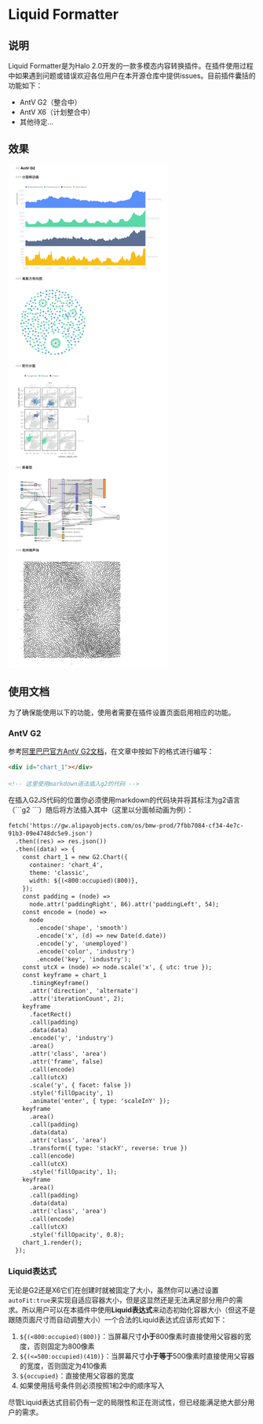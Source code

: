 # Liquid Formatter
## 说明
Liquid Formatter是为Halo 2.0开发的一款多模态内容转换插件。在插件使用过程中如果遇到问题或错误欢迎各位用户在本开源仓库中提供issues。目前插件囊括的功能如下：
- AntV G2（整合中）
- AntV X6（计划整合中）
- 其他待定...

## 效果
![before](images/Example.png)

## 使用文档
为了确保能使用以下的功能，使用者需要在插件设置页面启用相应的功能。

### AntV G2
参考[阿里巴巴官方AntV G2文档](https://g2.antv.antgroup.com/examples#geo-geo)，在文章中按如下的格式进行编写：

```html
<div id="chart_1"></div>

<!-- 这里使用markdown语法插入g2的代码 -->
```

在插入G2JS代码的位置你必须使用markdown的代码块并将其标注为g2语言（\`\`\`g2 \`\`\`）随后将方法插入其中（这里以分面帧动画为例）：

```g2
fetch('https://gw.alipayobjects.com/os/bmw-prod/7fbb7084-cf34-4e7c-91b3-09e4748dc5e9.json')
  .then((res) => res.json())
  .then((data) => {
    const chart_1 = new G2.Chart({
      container: 'chart_4',
      theme: 'classic',
      width: ${(<800:occupied)(800)},
    });
    const padding = (node) =>
      node.attr('paddingRight', 86).attr('paddingLeft', 54);
    const encode = (node) =>
      node
        .encode('shape', 'smooth')
        .encode('x', (d) => new Date(d.date))
        .encode('y', 'unemployed')
        .encode('color', 'industry')
        .encode('key', 'industry');
    const utcX = (node) => node.scale('x', { utc: true });
    const keyframe = chart_1
      .timingKeyframe()
      .attr('direction', 'alternate')
      .attr('iterationCount', 2);
    keyframe
      .facetRect()
      .call(padding)
      .data(data)
      .encode('y', 'industry')
      .area()
      .attr('class', 'area')
      .attr('frame', false)
      .call(encode)
      .call(utcX)
      .scale('y', { facet: false })
      .style('fillOpacity', 1)
      .animate('enter', { type: 'scaleInY' });
    keyframe
      .area()
      .call(padding)
      .data(data)
      .attr('class', 'area')
      .transform({ type: 'stackY', reverse: true })
      .call(encode)
      .call(utcX)
      .style('fillOpacity', 1);
    keyframe
      .area()
      .call(padding)
      .data(data)
      .attr('class', 'area')
      .call(encode)
      .call(utcX)
      .style('fillOpacity', 0.8);
    chart_1.render();
  });
```

### Liquid表达式
无论是G2还是X6它们在创建时就被固定了大小，虽然你可以通过设置`autoFit:true`来实现自适应容器大小，但是这显然还是无法满足部分用户的需求。所以用户可以在本插件中使用**Liquid表达式**来动态初始化容器大小（但这不是跟随页面尺寸而自动调整大小）一个合法的Liquid表达式应该形式如下：
1. `${(<800:occupied)(800)}`：当屏幕尺寸**小于**800像素时直接使用父容器的宽度，否则固定为800像素
2. `${(<=500:occupied)(410)}`：当屏幕尺寸**小于等于**500像素时直接使用父容器的宽度，否则固定为410像素
3. `${occupied}`：直接使用父容器的宽度
4. 如果使用括号条件则必须按照1和2中的顺序写入

尽管Liquid表达式目前仍有一定的局限性和正在测试性，但已经能满足绝大部分用户的需求。
